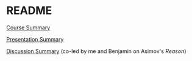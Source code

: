 # README

[Course Summary](courseSummary.md)

[Presentation Summary](presentationSummary.md)

[Discussion Summary](https://github.com/molarmanful/RobotaPsyche/blob/main/04-25/discussion-summary.md) (co-led by me and Benjamin on Asimov's *Reason*)